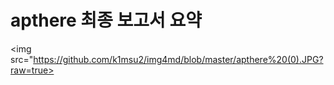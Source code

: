 # apthere 최종 보고서 요약

<img src="https://github.com/k1msu2/img4md/blob/master/apthere%20(0).JPG?raw=true>

